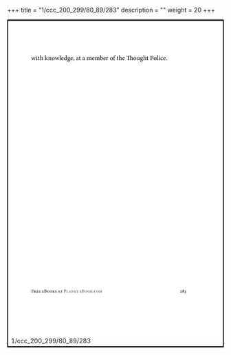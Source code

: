 +++
title = "1/ccc_200_299/80_89/283"
description = ""
weight = 20
+++

<table style="border:2px solid black;max-width:800px;max-height:800px;" 
><tr><td><img class="center-fit-jpg"
src="/jpg_/out_jpg_1984__283.jpg"  >1/ccc_200_299/80_89/283</img></td></tr></table>